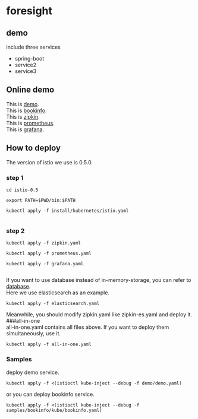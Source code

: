 # foresight
## demo
include three services<br />
* spring-boot
* service2
* service3   
## Online demo    
This is [demo](http://133.133.134.117:30543/chaining "Title").    
This is [bookinfo](http://133.133.134.117:30543/productpage "Title").  
This is [zipkin](http://133.133.134.117:30165/ "Title").    
This is [prometheus](http://133.133.134.117:31137/ "Title").   
This is [grafana](http://133.133.134.117:30789/ "Title").
## How to deploy
The version of istio we use is 0.5.0.
### step 1    
<pre><code>cd istio-0.5   
    
export PATH=$PWD/bin:$PATH   
     
kubectl apply -f install/kubernetes/istio.yaml

</code></pre>    
### step 2    
<pre><code>kubectl apply -f zipkin.yaml   
    
kubectl apply -f prometheus.yaml    
     
kubectl apply -f grafana.yaml    

</code></pre>
If you want to use database instead of in-memory-storage,  you can refer to [database](https://github.com/openzipkin/zipkin/tree/master/zipkin-storage).  
Here we use elasticsearch as an example.  
       
<pre><code>kubectl apply -f elasticsearch.yaml 
</code></pre>
Meanwhile, you should modify zipkin.yaml like zipkin-es.yaml and deploy it.   
###all-in-one  
all-in-one.yaml contains all files above. If you want to deploy them simultaneously, use it.   
<pre><code>kubectl apply -f all-in-one.yaml     
</code></pre>
### Samples   
deploy demo service.
<pre><code>kubectl apply -f <(istioctl kube-inject --debug -f demo/demo.yaml)       
</code></pre>
or you can deploy bookinfo service.
<pre><code>kubectl apply -f <(istioctl kube-inject --debug -f samples/bookinfo/kube/bookinfo.yaml)       
</code></pre>
